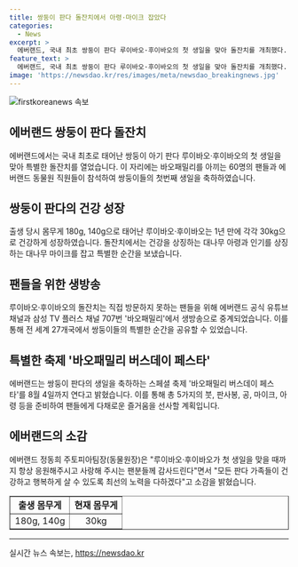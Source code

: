 ```yaml
---
title: 쌍둥이 판다 돌잔치에서 아령·마이크 잡았다
categories:
  - News
excerpt: >
  에버랜드, 국내 최초 쌍둥이 판다 루이바오·후이바오의 첫 생일을 맞아 돌잔치를 개최했다. 출생 당시 몸무게 180g, 140g이었던 쌍둥이들은 1년 만에 30kg로 건강하게 성장했다. 돌잔치에는 팬들과 동물원 직원들이 참석하여 쌍둥이들의 생일을 축하했으며, 생방송으로 중계되어 팬들에게도 전달되었다. 8월 4일까지는 바오패밀리 버스데이 페스타가 열리며, 에버랜드는 판다 가족의 건강과 행복을 위해 최선을 다하겠다고 약속했다.
feature_text: >
  에버랜드, 국내 최초 쌍둥이 판다 루이바오·후이바오의 첫 생일을 맞아 돌잔치를 개최했다. 출생 당시 몸무게 180g, 140g이었던 쌍둥이들은 1년 만에 30kg로 건강하게 성장했다. 돌잔치에는 팬들과 동물원 직원들이 참석하여 쌍둥이들의 생일을 축하했으며, 생방송으로 중계되어 팬들에게도 전달되었다. 8월 4일까지는 바오패밀리 버스데이 페스타가 열리며, 에버랜드는 판다 가족의 건강과 행복을 위해 최선을 다하겠다고 약속했다.
image: 'https://newsdao.kr/res/images/meta/newsdao_breakingnews.jpg'
---
```


<p><img src="https://newsdao.kr/res/images/meta/newsdao_breakingnews.jpg" alt="firstkoreanews 속보" /></p>

<h2 data-ke-size="size26">에버랜드 쌍둥이 판다 돌잔치</h2>

<p data-ke-size="size16">에버랜드에서는 국내 최초로 태어난 쌍둥이 아기 판다 루이바오·후이바오의 첫 생일을 맞아 특별한 돌잔치를 열었습니다. 이 자리에는 바오패밀리를 아끼는 60명의 팬들과 에버랜드 동물원 직원들이 참석하여 쌍둥이들의 첫번째 생일을 축하하였습니다.</p>

<h2 data-ke-size="size24">쌍둥이 판다의 건강 성장</h2>

<p data-ke-size="size16">출생 당시 몸무게 180g, 140g으로 태어난 루이바오·후이바오는 1년 만에 각각 30kg으로 건강하게 성장하였습니다. 돌잔치에서는 건강을 상징하는 대나무 아령과 인기를 상징하는 대나무 마이크를 잡고 특별한 순간을 보냈습니다.</p>

<h2 data-ke-size="size24">팬들을 위한 생방송</h2>

<p data-ke-size="size16">루이바오·후이바오의 돌잔치는 직접 방문하지 못하는 팬들을 위해 에버랜드 공식 유튜브 채널과 삼성 TV 플러스 채널 707번 '바오패밀리'에서 생방송으로 중계되었습니다. 이를 통해 전 세계 27개국에서 쌍둥이들의 특별한 순간을 공유할 수 있었습니다.</p>

<h2 data-ke-size="size24">특별한 축제 '바오패밀리 버스데이 페스타'</h2>

<p data-ke-size="size16">에버랜드는 쌍둥이 판다의 생일을 축하하는 스페셜 축제 '바오패밀리 버스데이 페스타'를 8월 4일까지 연다고 밝혔습니다. 이를 통해 총 5가지의 붓, 판사봉, 공, 마이크, 아령 등을 준비하여 팬들에게 다채로운 즐거움을 선사할 계획입니다.</p>

<h2 data-ke-size="size24">에버랜드의 소감</h2>

<p data-ke-size="size16">에버랜드 정동희 주토피아팀장(동물원장)은 "루이바오·후이바오가 첫 생일을 맞을 때까지 항상 응원해주시고 사랑해 주시는 팬분들께 감사드린다"면서 "모든 판다 가족들이 건강하고 행복하게 살 수 있도록 최선의 노력을 다하겠다"고 소감을 밝혔습니다.</p>

<table style="width: 100%;" border="1">
<tbody>
<tr>
<td style="text-align: center; height: 17px;"><b>출생 몸무게</b></td>
<td style="text-align: center; height: 17px;"><b>현재 몸무게</b></td>
</tr>
<tr>
<td style="text-align: center; height: 17px;">180g, 140g</td>
<td style="text-align: center; height: 17px;">30kg</td>
</tr>
</tbody>
</table>

<hr>
실시간 뉴스 속보는, <a href="https://newsdao.kr" rel="dofollow">https://newsdao.kr</a>


